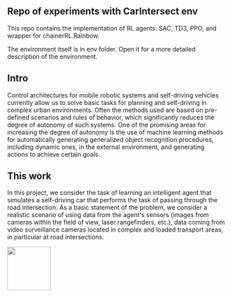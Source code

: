 ## Repo of experiments with CarIntersect env

This repo contains the implementation of RL agents: SAC, TD3, PPO, and wrapper for chainerRL.Rainbow.

The environment itself is in env folder. Open it for a more detailed description of the environment.


## Intro
Control architectures for mobile robotic systems and self-driving vehicles currently allow us to solve basic tasks for planning and self-driving in complex urban environments.
Often the methods used are based on pre-defined scenarios and rules of behavior, which significantly reduces the degree of autonomy of such systems.
One of the promising areas for increasing the degree of autonomy is the use of machine learning methods for automatically generating generalized object recognition procedures, including dynamic ones, in the external environment, and generating actions to achieve certain goals.


## This work
In this project, we consider the task of learning an intelligent agent that simulates a self-driving car that performs the task of passing through the road intersection.
As a basic statement of the problem, we consider a realistic scenario of using data from the agent's sensors (images from cameras within the field of view, laser rangefinders, etc.), data coming from video surveillance cameras located in complex and loaded transport areas, in particular at road intersections.


<img src="https://media.giphy.com/media/vFKqnCdLPNOKc/giphy.gif" width="100" height="100" />
